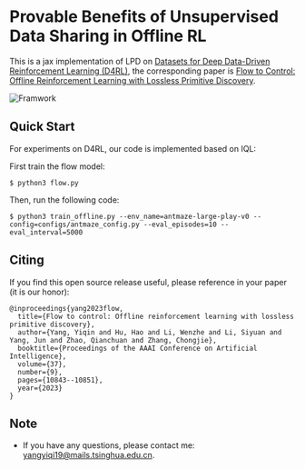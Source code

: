 # Provable Benefits of Unsupervised Data Sharing in Offline RL

This is a jax implementation of LPD on [Datasets for Deep Data-Driven Reinforcement Learning (D4RL)](https://github.com/rail-berkeley/d4rl), the corresponding paper is [Flow to Control: Offline Reinforcement Learning with Lossless Primitive Discovery](file:///Users/yangyiqin/Downloads/26286-Article%20Text-30349-1-2-20230626-2.pdf).

![Framwork](framwork.png)

## Quick Start
For experiments on D4RL, our code is implemented based on IQL:

First train the flow model:
```shell
$ python3 flow.py
```

Then, run the following code:
```shell
$ python3 train_offline.py --env_name=antmaze-large-play-v0 --config=configs/antmaze_config.py --eval_episodes=10 --eval_interval=5000
```

## Citing
If you find this open source release useful, please reference in your paper (it is our honor):
```
@inproceedings{yang2023flow,
  title={Flow to control: Offline reinforcement learning with lossless primitive discovery},
  author={Yang, Yiqin and Hu, Hao and Li, Wenzhe and Li, Siyuan and Yang, Jun and Zhao, Qianchuan and Zhang, Chongjie},
  booktitle={Proceedings of the AAAI Conference on Artificial Intelligence},
  volume={37},
  number={9},
  pages={10843--10851},
  year={2023}
}
```

## Note
+ If you have any questions, please contact me: yangyiqi19@mails.tsinghua.edu.cn. 
